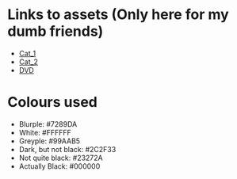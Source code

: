 # Links to assets (Only here for my dumb friends)
* [Cat_1](https://catvibers.tk/assets/cat_1.jpeg)
* [Cat_2](https://catvibers.tk/assets/cat_2.gif)
* [DVD](https://catvibers.tk/assets/dvd.jpeg)

# Colours used
* Blurple: #7289DA
* White: #FFFFFF
* Greyple: #99AAB5
* Dark, but not black: #2C2F33
* Not quite black: #23272A
* Actually Black: #000000

